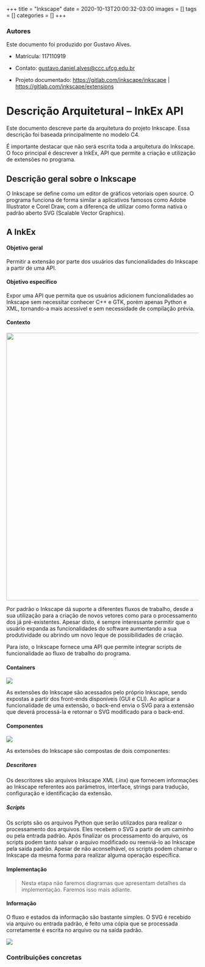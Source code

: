 +++
title = "Inkscape"
date = 2020-10-13T20:00:32-03:00
images = []
tags = []
categories = []
+++

### Autores

Este documento foi produzido por Gustavo Alves.

- Matrícula: 117110919

- Contato: gustavo.daniel.alves@ccc.ufcg.edu.br

- Projeto documentado: https://gitlab.com/inkscape/inkscape | https://gitlab.com/inkscape/extensions

# Descrição Arquitetural – InkEx API

Este documento descreve parte da arquitetura do projeto Inkscape. Essa descrição foi baseada principalmente no modelo C4.

É importante destacar que não será escrita toda a arquitetura do Inkscape. O foco principal é descrever a InkEx, API que permite a criação e utilização de extensões no programa.

## Descrição geral sobre o Inkscape

O Inkscape se define como um editor de gráficos vetoriais open source. O programa funciona de forma similar a aplicativos famosos como Adobe Illustrator e Corel Draw, com a diferença de utilizar como forma nativa o padrão aberto SVG (Scalable Vector Graphics).

## A InkEx

#### Objetivo geral

Permitir a extensão por parte dos usuários das funcionalidades do Inkscape a partir de uma API.

#### Objetivo específico

Expor uma API que permita que os usuários adicionem funcionalidades ao Inkscape sem necessitar conhecer C++ e GTK, porém apenas Python e XML, tornando-a mais acessível e sem necessidade de compilação prévia.

#### Contexto

<img src="Diagrama de contexto.svg" class="center" style="height: 700px;">

Por padrão o Inkscape dá suporte a diferentes fluxos de trabalho, desde a sua utilização para a criação de novos vetores como para o processamento dos já pré-existentes. Apesar disto, é sempre interessante permitir que o usuário expanda as funcionalidades do software aumentando a sua produtividade ou abrindo um novo leque de possibilidades de criação.

Para isto, o Inkscape fornece uma API que permite integrar scripts de funcionalidade ao fluxo de trabalho do programa.

#### Containers

<img src="Diagrama de contêineres.svg" class="center">

As extensões do Inkscape são acessados pelo próprio Inkscape, sendo expostas a partir dos front-ends disponíveis (GUI e CLI). Ao aplicar a funcionalidade de uma extensão, o back-end envia o SVG para a extensão que deverá processá-la e retornar o SVG modificado para o back-end.

#### Componentes

<img src="Diagrama de componentes.svg" class="center">

As extensões do Inkscape são compostas de dois componentes:

##### Descritores

Os descritores são arquivos Inkscape XML (.inx) que fornecem informações ao Inkscape referentes aos parâmetros, interface, strings para tradução, configuração e identificação da extensão.

##### Scripts

Os scripts são os arquivos Python que serão utilizados para realizar o processamento dos arquivos. Eles recebem o SVG a partir de um caminho ou pela entrada padrão. Após finalizar os processamento do arquivo, os scripts podem tanto salvar o arquivo modificado ou reenviá-lo ao Inkscape pela saída padrão. Apesar de não aconselhável, os scripts podem chamar o Inkscape da mesma forma para realizar alguma operação específica.

#### Implementação

> Nesta etapa não faremos diagramas que apresentam detalhes da
> implementação. Faremos isso mais adiante.

#### Informação

O fluxo e estados da informação são bastante simples. O SVG é recebido via arquivo ou entrada padrão, é feito uma cópia que se processada corretamente é escrita no arquivo ou na saída padrão.

<img src="Visão de informação.png" class="center">

### Contribuições concretas
